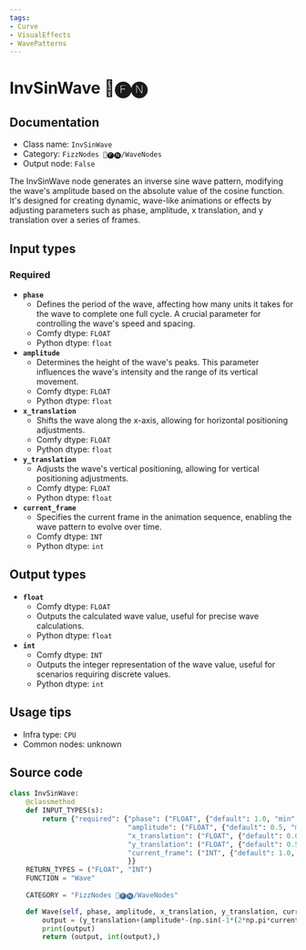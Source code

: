 ```yaml
---
tags:
- Curve
- VisualEffects
- WavePatterns
---
```


# InvSinWave 📅🅕🅝
## Documentation
- Class name: `InvSinWave`
- Category: `FizzNodes 📅🅕🅝/WaveNodes`
- Output node: `False`

The InvSinWave node generates an inverse sine wave pattern, modifying the wave's amplitude based on the absolute value of the cosine function. It's designed for creating dynamic, wave-like animations or effects by adjusting parameters such as phase, amplitude, x translation, and y translation over a series of frames.
## Input types
### Required
- **`phase`**
    - Defines the period of the wave, affecting how many units it takes for the wave to complete one full cycle. A crucial parameter for controlling the wave's speed and spacing.
    - Comfy dtype: `FLOAT`
    - Python dtype: `float`
- **`amplitude`**
    - Determines the height of the wave's peaks. This parameter influences the wave's intensity and the range of its vertical movement.
    - Comfy dtype: `FLOAT`
    - Python dtype: `float`
- **`x_translation`**
    - Shifts the wave along the x-axis, allowing for horizontal positioning adjustments.
    - Comfy dtype: `FLOAT`
    - Python dtype: `float`
- **`y_translation`**
    - Adjusts the wave's vertical positioning, allowing for vertical positioning adjustments.
    - Comfy dtype: `FLOAT`
    - Python dtype: `float`
- **`current_frame`**
    - Specifies the current frame in the animation sequence, enabling the wave pattern to evolve over time.
    - Comfy dtype: `INT`
    - Python dtype: `int`
## Output types
- **`float`**
    - Comfy dtype: `FLOAT`
    - Outputs the calculated wave value, useful for precise wave calculations.
    - Python dtype: `float`
- **`int`**
    - Comfy dtype: `INT`
    - Outputs the integer representation of the wave value, useful for scenarios requiring discrete values.
    - Python dtype: `int`
## Usage tips
- Infra type: `CPU`
- Common nodes: unknown


## Source code
```python
class InvSinWave:
    @classmethod
    def INPUT_TYPES(s):
        return {"required": {"phase": ("FLOAT", {"default": 1.0, "min": 0.0, "max": 9999.0, "step": 1.0}),
                             "amplitude": ("FLOAT", {"default": 0.5, "min": 0.0, "max": 9999.0, "step": 0.1}),
                             "x_translation": ("FLOAT", {"default": 0.0, "min": 0.0, "max": 9999.0, "step": 1.0}),
                             "y_translation": ("FLOAT", {"default": 0.5, "min": 0.0, "max": 9999.0, "step": 0.05}),
                             "current_frame": ("INT", {"default": 1.0, "min": 0.0, "max": 9999.0, "step": 1.0}),
                             }}
    RETURN_TYPES = ("FLOAT", "INT")
    FUNCTION = "Wave"
    
    CATEGORY = "FizzNodes 📅🅕🅝/WaveNodes"

    def Wave(self, phase, amplitude, x_translation, y_translation, current_frame):
        output = (y_translation+(amplitude*-(np.sin(-1*(2*np.pi*current_frame/phase-x_translation)))))
        print(output)
        return (output, int(output),)

```
